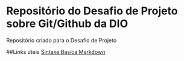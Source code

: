 # Repositório do Desafio de Projeto sobre Git/Github da DIO
Repositório criado para o Desafio de Projeto

##Links úteis
[Sintaxe Basica Markdown](https://www.markdownguide.org/basic-syntax/)
